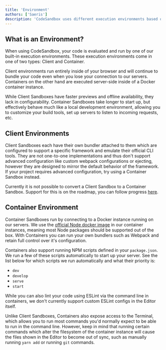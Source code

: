 ```yaml
---
title: 'Environment'
authors: ['Saeris']
description: 'CodeSandbox uses different execution environments based on the contents of a sandbox.'
---
```


## What is an Environment?

When using CodeSandbox, your code is evaluated and run by one of our built-in execution environments. These execution environments come in one of two types: Client and Container.

Client environments run entirely inside of your browser and will continue to bundle your code even when you lose your connection to our servers. Containers on the other hand are executed server-side inside of a Docker container instance.

While Client Sandboxes have faster previews and offline availability, they lack in configurability. Container Sandboxes take longer to start up, but effectively behave much like a local development environment, allowing you to customize your build tools, set up servers to listen to incoming requests, etc.

## Client Environments

Client Sandboxes each have their own bundler attached to them which are configured to support a specific framework and emulate their official CLI tools. They are not one-to-one implementations and thus don't support advanced configuration like custom webpack configurations or ejecting, however they are designed to mirror the default behavior of the framework. If your project requires advanced configuration, try using a Container Sandbox instead.

Currently it is not possible to convert a Client Sandbox to a Container Sandbox. Support for this is on the roadmap, you can follow progress [here](https://github.com/codesandbox/codesandbox-client/issues/2111).

## Container Environment

Container Sandboxes run by connecting to a Docker instance running on our servers. We use the [official Node docker image](https://hub.docker.com/_/node) in our container instances, meaning most Node packages should be supported out of the box. With Containers you can run your own bundlers such as Webpack and retain full control over it's configuration.

Containers also support running NPM scripts defined in your `package.json`. We run a few of these scripts automatically to start up your server. See the list below for which scripts we run automatically and what their priority is:

- `dev`
- `develop`
- `serve`
- `start`

While you can also lint your code using ESLint via the command line in containers, we don't currently support custom ESLint configs in the Editor itself.

Unlike Client Sandboxes, Containers also expose access to the Terminal, which allows you to run most commands you'd normally expect to be able to run in the command line. However, keep in mind that running certain commands which alter the filesystem of the container instance will cause the files shown in the Editor to become out of sync, such as manually running `yarn add` or running `git` commands.
